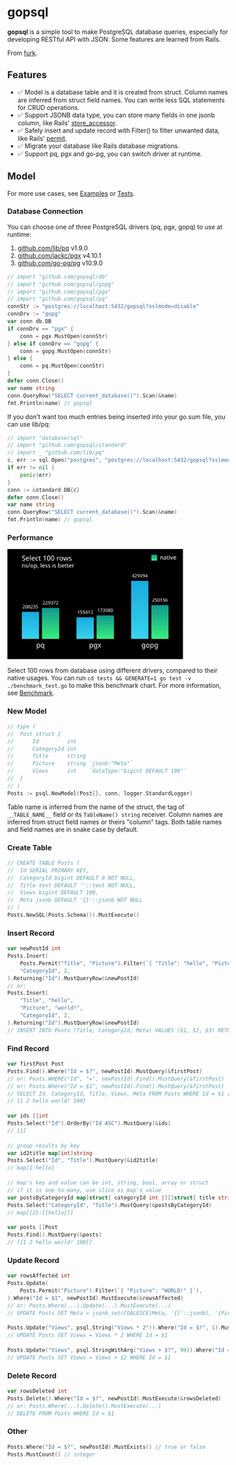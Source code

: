 # gopsql

**gopsql** is a simple tool to make PostgreSQL database queries, especially for
developing RESTful API with JSON. Some features are learned from Rails.

From [furk](https://github.com/caiguanhao/furk).

## Features

- ✅ Model is a database table and it is created from struct. Column names are
  inferred from struct field names. You can write less SQL statements for CRUD
  operations.
- ✅ Support JSONB data type, you can store many fields in one jsonb column,
  like Rails'
  [store_accessor](https://api.rubyonrails.org/v6.1.3/classes/ActiveRecord/Store.html).
- ✅ Safely insert and update record with Filter() to filter unwanted data,
  like Rails'
  [permit](https://api.rubyonrails.org/v6.1.2.1/classes/ActionController/Parameters.html).
- ✅ Migrate your database like Rails database migrations.
- ✅ Support pq, pgx and go-pg, you can switch driver at runtime.

## Model

For more use cases, see [Examples](tests/examples_test.go) or [Tests](tests/sql_test.go).

### Database Connection

You can choose one of three PostgreSQL drivers (pq, pgx, gopq) to use at runtime:
1. [github.com/lib/pq](https://github.com/lib/pq) v1.9.0
2. [github.com/jackc/pgx](https://github.com/jackc/pgx) v4.10.1
3. [github.com/go-pg/pg](https://github.com/go-pg/pg) v10.9.0

```go
// import "github.com/gopsql/db"
// import "github.com/gopsql/gopg"
// import "github.com/gopsql/pgx"
// import "github.com/gopsql/pq"
connStr := "postgres://localhost:5432/gopsql?sslmode=disable"
connDrv := "gopg"
var conn db.DB
if connDrv == "pgx" {
	conn = pgx.MustOpen(connStr)
} else if connDrv == "gopg" {
	conn = gopg.MustOpen(connStr)
} else {
	conn = pq.MustOpen(connStr)
}
defer conn.Close()
var name string
conn.QueryRow("SELECT current_database()").Scan(&name)
fmt.Println(name) // gopsql
```

If you don't want too much entries being inserted into your go.sum file, you
can use lib/pq:

```go
// import "database/sql"
// import "github.com/gopsql/standard"
// import _ "github.com/lib/pq"
c, err := sql.Open("postgres", "postgres://localhost:5432/gopsql?sslmode=disable")
if err != nil {
	panic(err)
}
conn := &standard.DB{c}
defer conn.Close()
var name string
conn.QueryRow("SELECT current_database()").Scan(&name)
fmt.Println(name) // gopsql
```

### Performance

<img width="400" src="./tests/benchmark.svg">

Select 100 rows from database using different drivers, compared to their native
usages. You can run `cd tests && GENERATE=1 go test -v ./benchmark_test.go` to
make this benchmark chart. For more information, see
[Benchmark](tests/benchmark_test.go).

### New Model

```go
// type (
// 	Post struct {
// 		Id         int
// 		CategoryId int
// 		Title      string
// 		Picture    string `jsonb:"Meta"`
// 		Views      int    `dataType:"bigint DEFAULT 100"`
// 	}
// )
Posts := psql.NewModel(Post{}, conn, logger.StandardLogger)
```

Table name is inferred from the name of the struct, the tag of `__TABLE_NAME__`
field or its `TableName() string` receiver. Column names are inferred from
struct field names or theirs "column" tags. Both table names and field names
are in snake case by default.

### Create Table

```go
// CREATE TABLE Posts (
//	Id SERIAL PRIMARY KEY,
//	CategoryId bigint DEFAULT 0 NOT NULL,
//	Title text DEFAULT ''::text NOT NULL,
//	Views bigint DEFAULT 100,
//	Meta jsonb DEFAULT '{}'::jsonb NOT NULL
// )
Posts.NewSQL(Posts.Schema()).MustExecute()
```

### Insert Record

```go
var newPostId int
Posts.Insert(
	Posts.Permit("Title", "Picture").Filter(`{ "Title": "hello", "Picture": "world!" }`),
	"CategoryId", 2,
).Returning("Id").MustQueryRow(&newPostId)
// or:
Posts.Insert(
	"Title", "hello",
	"Picture", "world!",
	"CategoryId", 2,
).Returning("Id").MustQueryRow(&newPostId)
// INSERT INTO Posts (Title, CategoryId, Meta) VALUES ($1, $2, $3) RETURNING Id
```

### Find Record

```go
var firstPost Post
Posts.Find().Where("Id = $?", newPostId).MustQuery(&firstPost)
// or: Posts.WHERE("Id", "=", newPostId).Find().MustQuery(&firstPost)
// or: Posts.Where("Id = $1", newPostId).Find().MustQuery(&firstPost)
// SELECT Id, CategoryId, Title, Views, Meta FROM Posts WHERE Id = $1 [1] 1.505779ms
// {1 2 hello world! 100}

var ids []int
Posts.Select("Id").OrderBy("Id ASC").MustQuery(&ids)
// [1]

// group results by key
var id2title map[int]string
Posts.Select("Id", "Title").MustQuery(&id2title)
// map[1:hello]

// map's key and value can be int, string, bool, array or struct
// if it is one-to-many, use slice as map's value
var postsByCategoryId map[struct{ categoryId int }][]struct{ title string }
Posts.Select("CategoryId", "Title").MustQuery(&postsByCategoryId)
// map[{2}:[{hello}]]

var posts []Post
Posts.Find().MustQuery(&posts)
// [{1 2 hello world! 100}]
```

### Update Record

```go
var rowsAffected int
Posts.Update(
	Posts.Permit("Picture").Filter(`{ "Picture": "WORLD!" }`),
).Where("Id = $1", newPostId).MustExecute(&rowsAffected)
// or: Posts.Where(...).Update(...).MustExecute(...)
// UPDATE Posts SET Meta = jsonb_set(COALESCE(Meta, '{}'::jsonb), '{Picture}', $2) WHERE Id = $1

Posts.Update("Views", psql.String("Views * 2")).Where("Id = $?", 1).MustExecute()
// UPDATE Posts SET Views = Views * 2 WHERE Id = $1

Posts.Update("Views", psql.StringWithArg("Views + $?", 99)).Where("Id = $?", 1).MustExecute()
// UPDATE Posts SET Views = Views + $2 WHERE Id = $1
```

### Delete Record

```go
var rowsDeleted int
Posts.Delete().Where("Id = $?", newPostId).MustExecute(&rowsDeleted)
// or: Posts.Where(...).Delete().MustExecute(...)
// DELETE FROM Posts WHERE Id = $1
```

### Other

```go
Posts.Where("Id = $?", newPostId).MustExists() // true or false
Posts.MustCount() // integer
```
